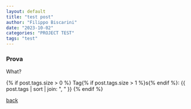 ```yaml
---
layout: default
title: "test post"
author: "Filippo Biscarini"
date: "2023-10-02"
categories: "PROJECT TEST"
tags: "test"
---
```


### Prova

What?

{% if post.tags.size > 0 %}
  Tag{% if post.tags.size > 1 %}s{% endif %}:
  {{ post.tags | sort | join: ", " }}
{% endif %}

[back](./)
